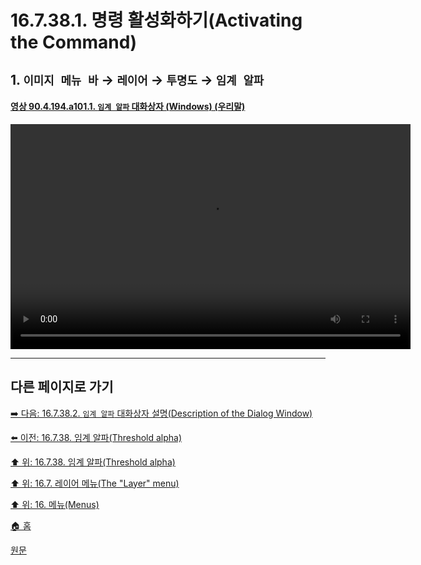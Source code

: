 # 16.7.38.1. 명령 활성화하기(Activating the Command)

<a id="16-07-38-01-s1"></a>

## 1. `이미지 메뉴 바` → `레이어` → `투명도` → `임계 알파`

<a id="90-04-194-a101-01"></a>

#### [영상 90.4.194.a101.1. `임계 알파` 대화상자 (Windows) (우리말)](./90-04-0194-threshold_alpha.md#90-04-194-a101-01)
<video controls="controls" width="640" height="360" src="https://github.com/user-attachments/assets/7cf132a5-c841-4efc-a5db-8e83010cdb12"></video>

***

## 다른 페이지로 가기

[➡️ 다음: 16.7.38.2. `임계 알파` 대화상자 설명(Description of the Dialog Window)](./16-07-38-02-00-description_of_the_dialog_window.md)

[⬅️ 이전: 16.7.38. 임계 알파(Threshold alpha)](./16-07-38-00-threshold-alpha.md)

[⬆️ 위: 16.7.38. 임계 알파(Threshold alpha)](./16-07-38-00-threshold-alpha.md)

[⬆️ 위: 16.7. 레이어 메뉴(The "Layer" menu)](./16-07-00-the-layer-menu.md)

[⬆️ 위: 16. 메뉴(Menus)](./16-00-menus.md)

[🏠 홈](./00-home.md)

[원문](https://docs.gimp.org/2.10/ko/gimp-filter-threshold-alpha.html#idm29665)